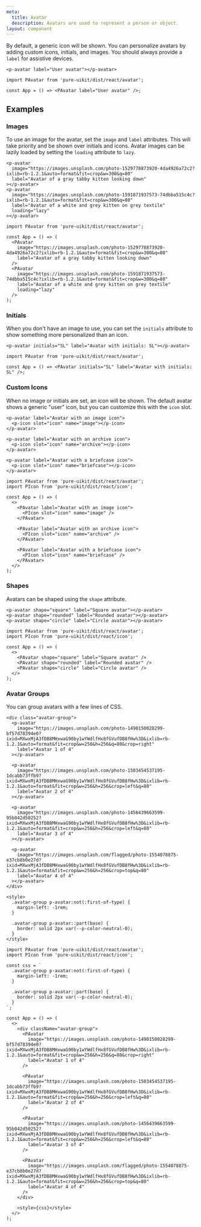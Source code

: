 ```yaml
---
meta:
  title: Avatar
  description: Avatars are used to represent a person or object.
layout: component
---
```


By default, a generic icon will be shown. You can personalize avatars by adding custom icons, initials, and images. You should always provide a `label` for assistive devices.

```html:preview
<p-avatar label="User avatar"></p-avatar>
```

```jsx:react
import PAvatar from 'pure-uikit/dist/react/avatar';

const App = () => <PAvatar label="User avatar" />;
```

## Examples

### Images

To use an image for the avatar, set the `image` and `label` attributes. This will take priority and be shown over initials and icons.
Avatar images can be lazily loaded by setting the `loading` attribute to `lazy`.

```html:preview
<p-avatar
  image="https://images.unsplash.com/photo-1529778873920-4da4926a72c2?ixlib=rb-1.2.1&auto=format&fit=crop&w=300&q=80"
  label="Avatar of a gray tabby kitten looking down"
></p-avatar>
<p-avatar
  image="https://images.unsplash.com/photo-1591871937573-74dbba515c4c?ixlib=rb-1.2.1&auto=format&fit=crop&w=300&q=80"
  label="Avatar of a white and grey kitten on grey textile"
  loading="lazy"
></p-avatar>
```

```jsx:react
import PAvatar from 'pure-uikit/dist/react/avatar';

const App = () => (
  <PAvatar
    image="https://images.unsplash.com/photo-1529778873920-4da4926a72c2?ixlib=rb-1.2.1&auto=format&fit=crop&w=300&q=80"
    label="Avatar of a gray tabby kitten looking down"
  />
  <PAvatar
    image="https://images.unsplash.com/photo-1591871937573-74dbba515c4c?ixlib=rb-1.2.1&auto=format&fit=crop&w=300&q=80"
    label="Avatar of a white and grey kitten on grey textile"
    loading="lazy"
  />
);
```

### Initials

When you don't have an image to use, you can set the `initials` attribute to show something more personalized than an icon.

```html:preview
<p-avatar initials="SL" label="Avatar with initials: SL"></p-avatar>
```

```jsx:react
import PAvatar from 'pure-uikit/dist/react/avatar';

const App = () => <PAvatar initials="SL" label="Avatar with initials: SL" />;
```

### Custom Icons

When no image or initials are set, an icon will be shown. The default avatar shows a generic "user" icon, but you can customize this with the `icon` slot.

```html:preview
<p-avatar label="Avatar with an image icon">
  <p-icon slot="icon" name="image"></p-icon>
</p-avatar>

<p-avatar label="Avatar with an archive icon">
  <p-icon slot="icon" name="archive"></p-icon>
</p-avatar>

<p-avatar label="Avatar with a briefcase icon">
  <p-icon slot="icon" name="briefcase"></p-icon>
</p-avatar>
```

```jsx:react
import PAvatar from 'pure-uikit/dist/react/avatar';
import PIcon from 'pure-uikit/dist/react/icon';

const App = () => (
  <>
    <PAvatar label="Avatar with an image icon">
      <PIcon slot="icon" name="image" />
    </PAvatar>

    <PAvatar label="Avatar with an archive icon">
      <PIcon slot="icon" name="archive" />
    </PAvatar>

    <PAvatar label="Avatar with a briefcase icon">
      <PIcon slot="icon" name="briefcase" />
    </PAvatar>
  </>
);
```

### Shapes

Avatars can be shaped using the `shape` attribute.

```html:preview
<p-avatar shape="square" label="Square avatar"></p-avatar>
<p-avatar shape="rounded" label="Rounded avatar"></p-avatar>
<p-avatar shape="circle" label="Circle avatar"></p-avatar>
```

```jsx:react
import PAvatar from 'pure-uikit/dist/react/avatar';
import PIcon from 'pure-uikit/dist/react/icon';

const App = () => (
  <>
    <PAvatar shape="square" label="Square avatar" />
    <PAvatar shape="rounded" label="Rounded avatar" />
    <PAvatar shape="circle" label="Circle avatar" />
  </>
);
```

### Avatar Groups

You can group avatars with a few lines of CSS.

```html:preview
<div class="avatar-group">
  <p-avatar
    image="https://images.unsplash.com/photo-1490150028299-bf57d78394e0?ixid=MXwxMjA3fDB8MHxwaG90by1wYWdlfHx8fGVufDB8fHw%3D&ixlib=rb-1.2.1&auto=format&fit=crop&w=256&h=256&q=80&crop=right"
    label="Avatar 1 of 4"
  ></p-avatar>

  <p-avatar
    image="https://images.unsplash.com/photo-1503454537195-1dcabb73ffb9?ixid=MXwxMjA3fDB8MHxwaG90by1wYWdlfHx8fGVufDB8fHw%3D&ixlib=rb-1.2.1&auto=format&fit=crop&w=256&h=256&crop=left&q=80"
    label="Avatar 2 of 4"
  ></p-avatar>

  <p-avatar
    image="https://images.unsplash.com/photo-1456439663599-95b042d50252?ixid=MXwxMjA3fDB8MHxwaG90by1wYWdlfHx8fGVufDB8fHw%3D&ixlib=rb-1.2.1&auto=format&fit=crop&w=256&h=256&crop=left&q=80"
    label="Avatar 3 of 4"
  ></p-avatar>

  <p-avatar
    image="https://images.unsplash.com/flagged/photo-1554078875-e37cb8b0e27d?ixid=MXwxMjA3fDB8MHxwaG90by1wYWdlfHx8fGVufDB8fHw%3D&ixlib=rb-1.2.1&auto=format&fit=crop&w=256&h=256&crop=top&q=80"
    label="Avatar 4 of 4"
  ></p-avatar>
</div>

<style>
  .avatar-group p-avatar:not(:first-of-type) {
    margin-left: -1rem;
  }

  .avatar-group p-avatar::part(base) {
    border: solid 2px var(--p-color-neutral-0);
  }
</style>
```

```jsx:react
import PAvatar from 'pure-uikit/dist/react/avatar';
import PIcon from 'pure-uikit/dist/react/icon';

const css = `
  .avatar-group p-avatar:not(:first-of-type) {
    margin-left: -1rem;
  }

  .avatar-group p-avatar::part(base) {
    border: solid 2px var(--p-color-neutral-0);
  }
`;

const App = () => (
  <>
    <div className="avatar-group">
      <PAvatar
        image="https://images.unsplash.com/photo-1490150028299-bf57d78394e0?ixid=MXwxMjA3fDB8MHxwaG90by1wYWdlfHx8fGVufDB8fHw%3D&ixlib=rb-1.2.1&auto=format&fit=crop&w=256&h=256&q=80&crop=right"
        label="Avatar 1 of 4"
      />

      <PAvatar
        image="https://images.unsplash.com/photo-1503454537195-1dcabb73ffb9?ixid=MXwxMjA3fDB8MHxwaG90by1wYWdlfHx8fGVufDB8fHw%3D&ixlib=rb-1.2.1&auto=format&fit=crop&w=256&h=256&crop=left&q=80"
        label="Avatar 2 of 4"
      />

      <PAvatar
        image="https://images.unsplash.com/photo-1456439663599-95b042d50252?ixid=MXwxMjA3fDB8MHxwaG90by1wYWdlfHx8fGVufDB8fHw%3D&ixlib=rb-1.2.1&auto=format&fit=crop&w=256&h=256&crop=left&q=80"
        label="Avatar 3 of 4"
      />

      <PAvatar
        image="https://images.unsplash.com/flagged/photo-1554078875-e37cb8b0e27d?ixid=MXwxMjA3fDB8MHxwaG90by1wYWdlfHx8fGVufDB8fHw%3D&ixlib=rb-1.2.1&auto=format&fit=crop&w=256&h=256&crop=top&q=80"
        label="Avatar 4 of 4"
      />
    </div>

    <style>{css}</style>
  </>
);
```

